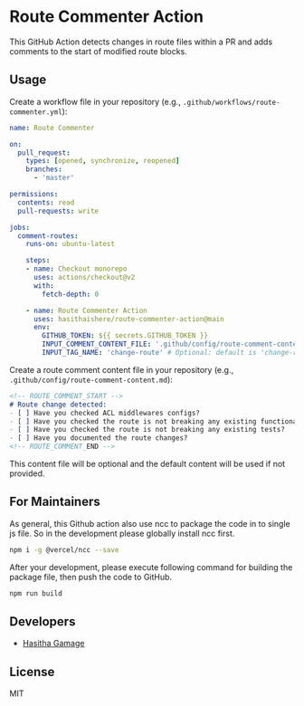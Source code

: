 
# Route Commenter Action

This GitHub Action detects changes in route files within a PR and adds comments to the start of modified route blocks.

## Usage

Create a workflow file in your repository (e.g., `.github/workflows/route-commenter.yml`):

```yaml
name: Route Commenter

on:
  pull_request:
    types: [opened, synchronize, reopened]
    branches:
      - 'master'

permissions:
  contents: read
  pull-requests: write

jobs:
  comment-routes:
    runs-on: ubuntu-latest

    steps:
    - name: Checkout monorepo
      uses: actions/checkout@v2
      with:
        fetch-depth: 0

    - name: Route Commenter Action
      uses: hasithaishere/route-commenter-action@main
      env:
        GITHUB_TOKEN: ${{ secrets.GITHUB_TOKEN }}
        INPUT_COMMENT_CONTENT_FILE: '.github/config/route-comment-content.md' # Optional: has hardcoded default content
        INPUT_TAG_NAME: 'change-route' # Optional: default is 'change-route'
```

Create a route comment content file in your repository (e.g., `.github/config/route-comment-content.md`):

```markdown
<!-- ROUTE_COMMENT_START -->
# Route change detected:
- [ ] Have you checked ACL middlewares configs?
- [ ] Have you checked the route is not breaking any existing functionality?
- [ ] Have you checked the route is not breaking any existing tests?
- [ ] Have you documented the route changes?
<!-- ROUTE_COMMENT_END -->
```
This content file will be optional and the default content will be used if not provided.

## For Maintainers

As general, this Github action also use ncc to package the code in to single js file. So in the development please globally install ncc first.

```sh
npm i -g @vercel/ncc --save
```

After your development, please execute following command for building the package file, then push the code to GitHub.

```sh
npm run build
```

## Developers

- [Hasitha Gamage](hasitha@rocketbots.io)

## License

MIT
